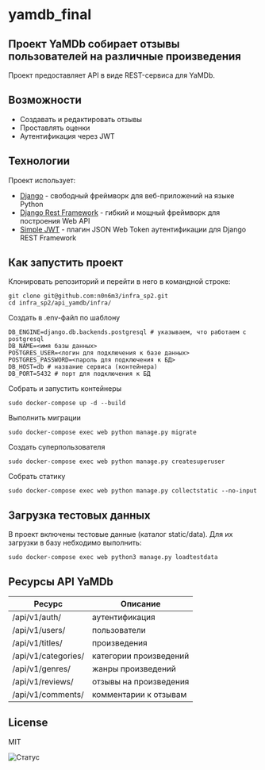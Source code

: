 # yamdb_final
## Проект YaMDb собирает отзывы пользователей на различные произведения

Проект предоставляет API в виде REST-сервиса для YaMDb.

## Возможности

- Создавать и редактировать  отзывы
- Проставлять оценки
- Аутентификация через JWT

## Технологии

Проект использует:
- [Django](https://www.djangoproject.com/) -  свободный фреймворк для веб-приложений на языке Python
- [Django Rest Framework](https://www.django-rest-framework.org/) - гибкий и мощный фреймворк для построения Web API
- [Simple JWT](https://django-rest-framework-simplejwt.readthedocs.io) - плагин JSON Web Token аутентификации для Django REST Framework

## Как запустить проект

Клонировать репозиторий и перейти в него в командной строке:
```
git clone git@github.com:n0n6m3/infra_sp2.git
cd infra_sp2/api_yamdb/infra/
```
Создать в .env-файл по шаблону
```
DB_ENGINE=django.db.backends.postgresql # указываем, что работаем с postgresql
DB_NAME=<имя базы данных>
POSTGRES_USER=<логин для подключения к базе данных>
POSTGRES_PASSWORD=<пароль для подключения к БД>
DB_HOST=db # название сервиса (контейнера)
DB_PORT=5432 # порт для подключения к БД 
```
Собрать и запустить контейнеры
```
sudo docker-compose up -d --build
```
Выполнить миграции
```
sudo docker-compose exec web python manage.py migrate
```
Создать суперпользователя
```
sudo docker-compose exec web python manage.py createsuperuser
```
Собрать статику
```
sudo docker-compose exec web python manage.py collectstatic --no-input
```

## Загрузка тестовых данных
В проект включены тестовые данные (каталог static/data). Для их загрузки в базу небходимо выполнить:
```
sudo docker-compose exec web python3 manage.py loadtestdata
```

## Ресурсы API YaMDb

|Ресурс                             | Описание                      |
------------------------------------|-------------------------------|
|/api/v1/auth/                      | аутентификация                |
|/api/v1/users/                     | пользователи                  |
|/api/v1/titles/                    | произведения                  |
|/api/v1/categories/                | категории произведений        |
|/api/v1/genres/                    | жанры произведений            |
|/api/v1/reviews/                   | отзывы на произведения        |
|/api/v1/comments/                  | комментарии к отзывам         |


## License

MIT

![Статус](https://github.com/n0n6m3/yamdb_final/actions/workflows/yamdb_workflow.yml/badge.svg)
